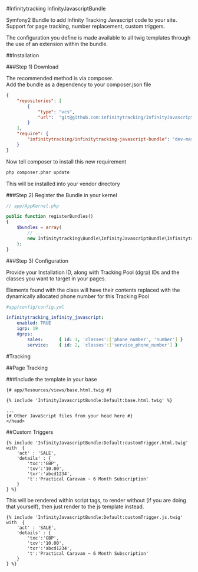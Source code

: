 #Infinitytracking InfinityJavascriptBundle

Symfony2 Bundle to add Infinity Tracking Javascript code to your site.
Support for page tracking, number replacement, custom triggers.

The configuration you define is made available to all twig templates
 through the use of an extension within the bundle.

##Installation

###Step 1) Download

The recommended method is via composer.  
Add the bundle as a dependency to your composer.json file

```json
{
    "repositories": [
        {
            "type": "vcs",
            "url":  "git@github.com:infinitytracking/InfinityJavascriptBundle.git"
        }
    ],
    "require": {
        "infinitytracking/infinitytracking-javascript-bundle": "dev-master"
    }
}
```

Now tell composer to install this new requirement

```bash
php composer.phar update
```

This will be installed into your vendor directory

###Step 2) Register the Bundle in your kernel

```php
// app/AppKernel.php

public function registerBundles()
{
    $bundles = array(
        // ...
        new Infinitytracking\Bundle\InfinityJavascriptBundle\InfinitytrackingInfinityJavascriptBundle(),
    );
}
```

###Step 3) Configuration

Provide your Installation ID, along with Tracking Pool (dgrp) IDs and the 
classes you want to target in your pages.  

Elements found with the class will have their contents replaced with the
dynamically allocated phone number for this Tracking Pool

```yaml
#app/config/config.yml

infinitytracking_infinity_javascript:
    enabled: TRUE
    igrp: 19
    dgrps:
        sales:      { id: 1, 'classes':['phone_number', 'number'] }
        service:    { id: 2, 'classes':['service_phone_number'] }
```

#Tracking

##Page Tracking

###Include the template in your base

```smarty
{# app/Resources/views/base.html.twig #}

{% include 'InfinityJavascriptBundle:Default:base.html.twig' %}

...
{# Other JavaScript files from your head here #}
</head>
```

##Custom Triggers

```smarty
{% include 'InfinityJavascriptBundle:Default:customTrigger.html.twig' with  {
    'act' : 'SALE',
    'details' : {
        'txc':'GBP',
        'txv':'10.00',
        'txr':'abcd1234',
        't':'Practical Caravan ~ 6 Month Subscription'
    }
} %}
```

This will be rendered within script tags, to render without (if you are doing
 that yourself), then just render to the js template instead.

```smarty
{% include 'InfinityJavascriptBundle:Default:customTrigger.js.twig' with  {
    'act' : 'SALE',
    'details' : {
        'txc':'GBP',
        'txv':'10.00',
        'txr':'abcd1234',
        't':'Practical Caravan ~ 6 Month Subscription'
    }
} %}
```